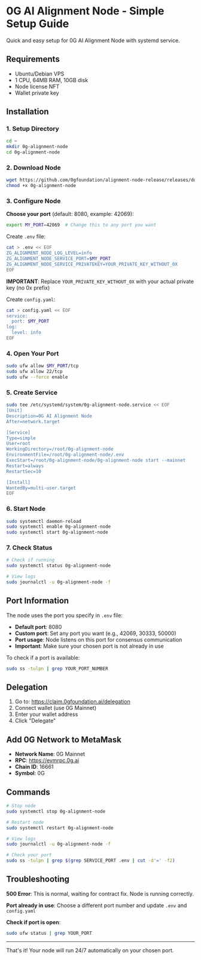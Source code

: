 # 0G AI Alignment Node - Simple Setup Guide

Quick and easy setup for 0G AI Alignment Node with systemd service.

## Requirements

- Ubuntu/Debian VPS
- 1 CPU, 64MB RAM, 10GB disk
- Node license NFT
- Wallet private key

## Installation

### 1. Setup Directory

```bash
cd ~
mkdir 0g-alignment-node
cd 0g-alignment-node
```

### 2. Download Node

```bash
wget https://github.com/0gfoundation/alignment-node-release/releases/download/v1.0.0/0g-alignment-node
chmod +x 0g-alignment-node
```

### 3. Configure Node

**Choose your port** (default: 8080, example: 42069):
```bash
export MY_PORT=42069  # Change this to any port you want
```

Create `.env` file:
```bash
cat > .env << EOF
ZG_ALIGNMENT_NODE_LOG_LEVEL=info
ZG_ALIGNMENT_NODE_SERVICE_PORT=$MY_PORT
ZG_ALIGNMENT_NODE_SERVICE_PRIVATEKEY=YOUR_PRIVATE_KEY_WITHOUT_0X
EOF
```

**IMPORTANT**: Replace `YOUR_PRIVATE_KEY_WITHOUT_0X` with your actual private key (no 0x prefix)

Create `config.yaml`:
```bash
cat > config.yaml << EOF
service:
  port: $MY_PORT
log:
  level: info
EOF
```

### 4. Open Your Port

```bash
sudo ufw allow $MY_PORT/tcp
sudo ufw allow 22/tcp
sudo ufw --force enable
```

### 5. Create Service

```bash
sudo tee /etc/systemd/system/0g-alignment-node.service << EOF
[Unit]
Description=0G AI Alignment Node
After=network.target

[Service]
Type=simple
User=root
WorkingDirectory=/root/0g-alignment-node
EnvironmentFile=/root/0g-alignment-node/.env
ExecStart=/root/0g-alignment-node/0g-alignment-node start --mainnet
Restart=always
RestartSec=10

[Install]
WantedBy=multi-user.target
EOF
```

### 6. Start Node

```bash
sudo systemctl daemon-reload
sudo systemctl enable 0g-alignment-node
sudo systemctl start 0g-alignment-node
```

### 7. Check Status

```bash
# Check if running
sudo systemctl status 0g-alignment-node

# View logs
sudo journalctl -u 0g-alignment-node -f
```

## Port Information

The node uses the port you specify in `.env` file:
- **Default port**: 8080
- **Custom port**: Set any port you want (e.g., 42069, 30333, 50000)
- **Port usage**: Node listens on this port for consensus communication
- **Important**: Make sure your chosen port is not already in use

To check if a port is available:
```bash
sudo ss -tulpn | grep YOUR_PORT_NUMBER
```

## Delegation

1. Go to: https://claim.0gfoundation.ai/delegation
2. Connect wallet (use 0G Mainnet)
3. Enter your wallet address
4. Click "Delegate"

## Add 0G Network to MetaMask

- **Network Name**: 0G Mainnet
- **RPC**: https://evmrpc.0g.ai
- **Chain ID**: 16661
- **Symbol**: 0G

## Commands

```bash
# Stop node
sudo systemctl stop 0g-alignment-node

# Restart node
sudo systemctl restart 0g-alignment-node

# View logs
sudo journalctl -u 0g-alignment-node -f

# Check your port
sudo ss -tulpn | grep $(grep SERVICE_PORT .env | cut -d'=' -f2)
```

## Troubleshooting

**500 Error**: This is normal, waiting for contract fix. Node is running correctly.

**Port already in use**: Choose a different port number and update `.env` and `config.yaml`

**Check if port is open**:
```bash
sudo ufw status | grep YOUR_PORT
```

---

That's it! Your node will run 24/7 automatically on your chosen port.
